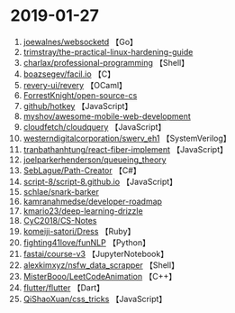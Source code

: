 # 2019-01-27

1. [joewalnes/websocketd](https://github.com/joewalnes/websocketd) 【Go】
2. [trimstray/the-practical-linux-hardening-guide](https://github.com/trimstray/the-practical-linux-hardening-guide) 
3. [charlax/professional-programming](https://github.com/charlax/professional-programming) 【Shell】
4. [boazsegev/facil.io](https://github.com/boazsegev/facil.io) 【C】
5. [revery-ui/revery](https://github.com/revery-ui/revery) 【OCaml】
6. [ForrestKnight/open-source-cs](https://github.com/ForrestKnight/open-source-cs) 
7. [github/hotkey](https://github.com/github/hotkey) 【JavaScript】
8. [myshov/awesome-mobile-web-development](https://github.com/myshov/awesome-mobile-web-development) 
9. [cloudfetch/cloudquery](https://github.com/cloudfetch/cloudquery) 【JavaScript】
10. [westerndigitalcorporation/swerv_eh1](https://github.com/westerndigitalcorporation/swerv_eh1) 【SystemVerilog】
11. [tranbathanhtung/react-fiber-implement](https://github.com/tranbathanhtung/react-fiber-implement) 【JavaScript】
12. [joelparkerhenderson/queueing_theory](https://github.com/joelparkerhenderson/queueing_theory) 
13. [SebLague/Path-Creator](https://github.com/SebLague/Path-Creator) 【C#】
14. [script-8/script-8.github.io](https://github.com/script-8/script-8.github.io) 【JavaScript】
15. [schlae/snark-barker](https://github.com/schlae/snark-barker) 
16. [kamranahmedse/developer-roadmap](https://github.com/kamranahmedse/developer-roadmap) 
17. [kmario23/deep-learning-drizzle](https://github.com/kmario23/deep-learning-drizzle) 
18. [CyC2018/CS-Notes](https://github.com/CyC2018/CS-Notes) 
19. [komeiji-satori/Dress](https://github.com/komeiji-satori/Dress) 【Ruby】
20. [fighting41love/funNLP](https://github.com/fighting41love/funNLP) 【Python】
21. [fastai/course-v3](https://github.com/fastai/course-v3) 【JupyterNotebook】
22. [alexkimxyz/nsfw_data_scrapper](https://github.com/alexkimxyz/nsfw_data_scrapper) 【Shell】
23. [MisterBooo/LeetCodeAnimation](https://github.com/MisterBooo/LeetCodeAnimation) 【C++】
24. [flutter/flutter](https://github.com/flutter/flutter) 【Dart】
25. [QiShaoXuan/css_tricks](https://github.com/QiShaoXuan/css_tricks) 【JavaScript】
